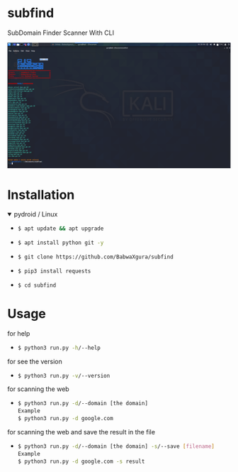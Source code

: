 # subfind
SubDomain Finder Scanner With CLI 

<p align="center">
  <a name="top" href="#">
     <img alt="aaaaaa" height="cover" width="cover" src="Screenshot_2021-04-27_06_30_02.png"/>
  </a>
</p>

# Installation
<details open>
<summary> pydroid / Linux</summary>

- ```bash
  $ apt update && apt upgrade
  ```

- ```bash
  $ apt install python git -y
  ```

- ```bash
  $ git clone https://github.com/BabwaXgura/subfind
  ```

- ```bash
  $ pip3 install requests
  ```

- ```bash
  $ cd subfind
  ```

# Usage

<p>for help</p>

- ```bash
  $ python3 run.py -h/--help
  ```

<p>for see the version</p>

- ```bash
  $ python3 run.py -v/--version
  ```
<p>for scanning the web</p>

- ```bash
  $ python3 run.py -d/--domain [the domain]
  Example
  $ python3 run.py -d google.com
  ```

<p>for scanning the web and save the result in the file</p>

- ```bash
  $ python3 run.py -d/--domain [the domain] -s/--save [filename]
  Example
  $ python3 run.py -d google.com -s result
  ```
